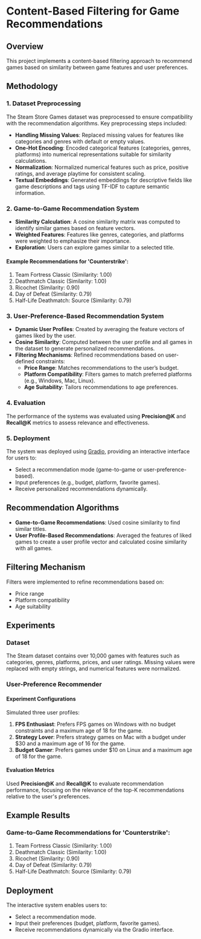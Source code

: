 # Content-Based Filtering for Game Recommendations

## Overview
This project implements a content-based filtering approach to recommend games based on similarity between game features and user preferences.

## Methodology
### 1. Dataset Preprocessing
The Steam Store Games dataset was preprocessed to ensure compatibility with the recommendation algorithms. Key preprocessing steps included:

- **Handling Missing Values**: Replaced missing values for features like categories and genres with default or empty values.
- **One-Hot Encoding**: Encoded categorical features (categories, genres, platforms) into numerical representations suitable for similarity calculations.
- **Normalization**: Normalized numerical features such as price, positive ratings, and average playtime for consistent scaling.
- **Textual Embeddings**: Generated embeddings for descriptive fields like game descriptions and tags using TF-IDF to capture semantic information.

### 2. Game-to-Game Recommendation System
- **Similarity Calculation**: A cosine similarity matrix was computed to identify similar games based on feature vectors.
- **Weighted Features**: Features like genres, categories, and platforms were weighted to emphasize their importance.
- **Exploration**: Users can explore games similar to a selected title.

#### Example Recommendations for 'Counterstrike':
1. Team Fortress Classic (Similarity: 1.00)
2. Deathmatch Classic (Similarity: 1.00)
3. Ricochet (Similarity: 0.90)
4. Day of Defeat (Similarity: 0.79)
5. Half-Life Deathmatch: Source (Similarity: 0.79)

### 3. User-Preference-Based Recommendation System
- **Dynamic User Profiles**: Created by averaging the feature vectors of games liked by the user.
- **Cosine Similarity**: Computed between the user profile and all games in the dataset to generate personalized recommendations.
- **Filtering Mechanisms**: Refined recommendations based on user-defined constraints:
  - **Price Range**: Matches recommendations to the user’s budget.
  - **Platform Compatibility**: Filters games to match preferred platforms (e.g., Windows, Mac, Linux).
  - **Age Suitability**: Tailors recommendations to age preferences.

### 4. Evaluation
The performance of the systems was evaluated using **Precision@K** and **Recall@K** metrics to assess relevance and effectiveness.

### 5. Deployment
The system was deployed using [Gradio](https://gradio.app), providing an interactive interface for users to:
- Select a recommendation mode (game-to-game or user-preference-based).
- Input preferences (e.g., budget, platform, favorite games).
- Receive personalized recommendations dynamically.

## Recommendation Algorithms
- **Game-to-Game Recommendations**: Used cosine similarity to find similar titles.
- **User Profile-Based Recommendations**: Averaged the features of liked games to create a user profile vector and calculated cosine similarity with all games.

## Filtering Mechanism
Filters were implemented to refine recommendations based on:
- Price range
- Platform compatibility
- Age suitability

## Experiments
### Dataset
The Steam dataset contains over 10,000 games with features such as categories, genres, platforms, prices, and user ratings. Missing values were replaced with empty strings, and numerical features were normalized.

### User-Preference Recommender
#### Experiment Configurations
Simulated three user profiles:
1. **FPS Enthusiast**: Prefers FPS games on Windows with no budget constraints and a maximum age of 18 for the game.
2. **Strategy Lover**: Prefers strategy games on Mac with a budget under $30 and a maximum age of 16 for the game.
3. **Budget Gamer**: Prefers games under $10 on Linux and a maximum age of 18 for the game.

#### Evaluation Metrics
Used **Precision@K** and **Recall@K** to evaluate recommendation performance, focusing on the relevance of the top-K recommendations relative to the user's preferences.

## Example Results
### Game-to-Game Recommendations for 'Counterstrike':
1. Team Fortress Classic (Similarity: 1.00)
2. Deathmatch Classic (Similarity: 1.00)
3. Ricochet (Similarity: 0.90)
4. Day of Defeat (Similarity: 0.79)
5. Half-Life Deathmatch: Source (Similarity: 0.79)

## Deployment
The interactive system enables users to:
- Select a recommendation mode.
- Input their preferences (budget, platform, favorite games).
- Receive recommendations dynamically via the Gradio interface.
